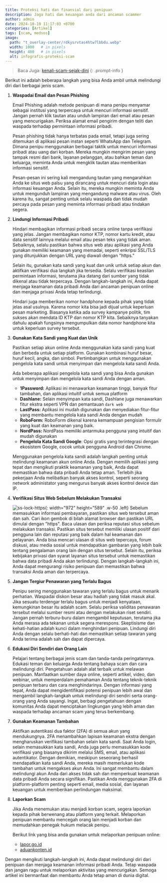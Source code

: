 ```yaml
---
title: Proteksi hati dan finansial dari penipuan
description: Jaga hati dan keuangan anda dari ancaman scammer
author: admin
date: 2024-10-19 11:17:03 +0700
categories: [Artikel]
tags: [scam, medsos]
image:
  path: "t_overlay-center/rdkysrvtas4htw7lbbdu.webp"
  width: 1000   # in pixels
  height: 400   # in pixels
  alt: infografis-proteksi-scam
---
```



> Baca Juga: 
> [kenali-scam-sejak-dini](https://activity-debug.github.io/posts/kenali-scam-sejak-dini/)
{: .prompt-info }

Berikut ini adalah beberapa langkah yang bisa Anda ambil untuk melindungi diri dari berbagai jenis scam.

1. **Waspadai Email dan Pesan Phishing**
   
   Email Phishing adalah metode penipuan di mana penipu menyamar sebagai institusi yang terpercaya untuk mencuri informasi sensitif. Jangan pernah klik tautan atau unduh lampiran dari email atau pesan yang mencurigakan. Periksa alamat email pengirim dengan teliti dan waspada terhadap permintaan informasi pribadi.

   Pesan phishing tidak hanya terbatas pada email, tetapi juga sering ditemukan di aplikasi pesan instan seperti WhatsApp dan Telegram. Dimana penipu menggunakan berbagai taktik untuk mencuri informasi pribadi atau uang dari korban. Mereka mungkin mengirim pesan yang tampak resmi dari bank, layanan pelanggan, atau bahkan teman dan keluarga, meminta Anda untuk mengklik tautan atau memberikan informasi sensitif.
   
   Pesan-pesan ini sering kali mengandung tautan yang mengarahkan Anda ke situs web palsu yang dirancang untuk mencuri data login atau informasi keuangan Anda. Selain itu, mereka mungkin meminta Anda untuk mengunduh lampiran yang mengandung malware atau virus. Oleh karena itu, sangat penting untuk selalu waspada dan tidak mudah percaya pada pesan yang meminta informasi pribadi atau tindakan segera.

2. **Lindungi Informasi Pribadi**
   
   Hindari membagikan informasi pribadi secara online tanpa verifikasi yang jelas. Jangan membagikan nomor KTP, nomor kartu kredit, atau data sensitif lainnya melalui email atau pesan teks yang tidak aman. Sebaiknya, selalu pastikan bahwa situs web atau aplikasi yang Anda gunakan memiliki keamanan yang memadai, seperti enkripsi SSL/TLS yang ditunjukkan dengan URL yang diawali dengan "https." 
   
   Selain itu, gunakan kata sandi yang kuat dan unik untuk setiap akun dan aktifkan verifikasi dua langkah jika tersedia. Selalu verifikasi keaslian permintaan informasi, terutama jika datang dari sumber yang tidak dikenal atau tidak terpercaya. Dengan langkah-langkah ini, Anda dapat menjaga keamanan data pribadi Anda dari ancaman penipuan online dan menjaga privasi Anda tetap terlindungi.

   Hindari juga memberikan nomor handphone kepada pihak yang tidak jelas asal usulnya. Karena nomor kita bisa jadi dijual untuk keperluan pesan marketing. Biasanya ketika ada survey kampanye politik, tim sukses akan mendata ID KTP dan nomor KTP kita. Sebaiknya tanyakan dahulu apakah fungsinya mengumpulkan data nomor handphone kita untuk keperluan survey tersebut.

3. **Gunakan Kata Sandi yang Kuat dan Unik**
   
   Pastikan setiap akun online Anda menggunakan kata sandi yang kuat dan berbeda untuk setiap platform. Gunakan kombinasi huruf besar, huruf kecil, angka, dan simbol. Pertimbangkan untuk menggunakan pengelola kata sandi untuk menyimpan dan mengelola kata sandi Anda. 
   
   Ada beberapa aplikasi pengelola kata sandi yang bisa Anda gunakan untuk menyimpan dan mengelola kata sandi Anda dengan aman.
   - **1Password:** Aplikasi ini menawarkan keamanan tinggi, banyak fitur tambahan, dan aplikasi intuitif untuk semua platform
   - **Dashlane:** Selain menyimpan kata sandi, Dashlane juga menawarkan fitur ekstra seperti VPN dan pemantauan `dark web`
   - **LastPass:** Aplikasi ini mudah digunakan dan menyediakan fitur-fitur yang membantu mengelola kata sandi Anda dengan mudah
   - **RoboForm:** RoboForm dikenal karena kemampuan pengisian formulir yang kuat dan keamanan yang baik.
   - **NordPass:** NordPass memiliki antarmuka pengguna yang intuitif dan mudah digunakan
   - **Pengelola Kata Sandi Google**: Opsi gratis yang terintegrasi dengan ekosistem Google, cocok untuk pengguna Android dan Chrome.
   
   Menggunakan pengelola kata sandi adalah langkah penting untuk melindungi keamanan akun online Anda. Dengan memilih aplikasi yang tepat dan mengikuti praktik keamanan yang baik, Anda dapat memastikan bahwa data pribadi Anda tetap aman. Terlebih jika pekerjaan Anda melibatkan banyak akses kontrol, seperti seorang network administator yang mengurus banyak akses kontrol device dan IP. 

4. **Verifikasi Situs Web Sebelum Melakukan Transaksi** 
   
   ![ss-lock-https](v1729999983/lpyjut9c6yijqbkw3jeq.png){: width="972" height="589" .w-50 .left}
   Sebelum memasukkan informasi pembayaran, pastikan situs web tersebut aman dan sah. Cari ikon gembok di bilah alamat browser dan pastikan URL dimulai dengan "https". Baca ulasan dan periksa reputasi situs sebelum melakukan transaksi. Pastikan situs tersebut memiliki ulasan positif dari pengguna lain dan reputasi yang baik dalam hal keamanan dan pelayanan. Anda bisa mencari ulasan di situs web tepercaya, forum diskusi, atau media sosial untuk mendapatkan gambaran yang lebih baik tentang pengalaman orang lain dengan situs tersebut. Selain itu, periksa kebijakan privasi dan syarat layanan situs tersebut untuk memastikan bahwa data pribadi Anda akan terlindungi. Dengan langkah-langkah ini, Anda dapat mengurangi risiko penipuan dan memastikan bahwa transaksi Anda aman dan terpercaya.

5. **Jangan Tergiur Penawaran yang Terlalu Bagus** 
   
   Penipu sering menggunakan tawaran yang terlalu bagus untuk menarik perhatian. Waspadai diskon besar atau hadiah yang tidak masuk akal. Jika sesuatu terdengar terlalu bagus untuk menjadi kenyataan, kemungkinan besar itu adalah scam. Selalu periksa validitas penawaran tersebut melalui sumber resmi atau dengan melakukan riset sendiri. Jangan pernah terburu-buru dalam mengambil keputusan, terutama jika Anda merasa ada tekanan untuk segera merespons. Skeptisisme dan kehati-hatian adalah kunci dalam menghindari penipuan. Lindungi diri Anda dengan selalu berhati-hati dan memastikan setiap tawaran yang Anda terima adalah sah dan dapat dipercaya.

6. **Edukasi Diri Sendiri dan Orang Lain** 
   
   Pelajari tentang berbagai jenis scam dan tanda-tanda peringatannya. Edukasi teman dan keluarga Anda tentang bahaya scam dan cara melindungi diri. Pengetahuan adalah alat terbaik untuk melawan penipuan. Manfaatkan sumber daya online, seperti artikel, video, dan webinar, untuk memperdalam pemahaman Anda tentang teknik-teknik penipuan terbaru dan cara menghindarinya. Dengan informasi yang tepat, Anda dapat mengidentifikasi potensi penipuan lebih awal dan mengambil langkah-langkah untuk melindungi diri sendiri serta orang-orang yang Anda sayangi. Ingat, berbagi pengetahuan dengan komunitas Anda dapat menciptakan lingkungan yang lebih aman dan waspada terhadap ancaman scam yang terus berkembang.

7. **Gunakan Keamanan Tambahan**
   
   Aktifkan autentikasi dua faktor (2FA) di semua akun yang mendukungnya. 2FA menambahkan lapisan keamanan ekstra dengan mengharuskan verifikasi tambahan selain kata sandi. Saat Anda login, selain memasukkan kata sandi, Anda juga perlu memasukkan kode verifikasi yang biasanya dikirim melalui SMS, email, atau aplikasi autentikator. Dengan demikian, meskipun seseorang berhasil mendapatkan kata sandi Anda, mereka masih memerlukan kode tambahan untuk mengakses akun Anda. Ini sangat membantu dalam melindungi akun Anda dari akses tidak sah dan memperkuat keamanan data pribadi Anda secara signifikan. Pastikan Anda menggunakan 2FA di platform-platform penting seperti email, media sosial, dan layanan keuangan untuk memberikan perlindungan maksimal.

8. **Laporkan Scam**
   
   Jika Anda menemukan atau menjadi korban scam, segera laporkan kepada pihak berwenang atau platform yang terkait. Melaporkan penipuan membantu mencegah orang lain menjadi korban dan memudahkan penegak hukum melacak penipu.
   
   Berikut link yang bisa anda gunakan untuk melaporkan penipuan online:
   - [lapor.go.id](https://www.lapor.go.id/)
   - [aduankonten.id](https://aduankonten.id/)

Dengan mengikuti langkah-langkah ini, Anda dapat melindungi diri dari penipuan dan menjaga keamanan informasi pribadi Anda. Tetap waspada dan jangan ragu untuk melaporkan aktivitas yang mencurigakan. Semoga artikel ini bermanfaat dan membantu Anda tetap aman di dunia digital.